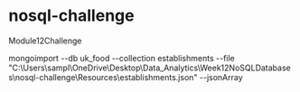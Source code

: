 # nosql-challenge
Module12Challenge

mongoimport --db uk_food --collection establishments --file "C:\Users\sampl\OneDrive\Desktop\Data_Analytics\Week12NoSQLDatabases\nosql-challenge\Resources\establishments.json" --jsonArray

